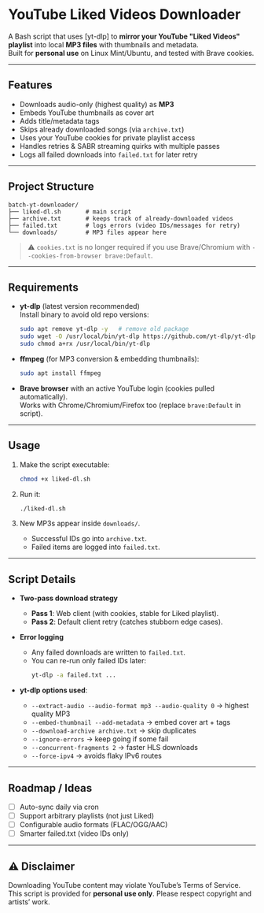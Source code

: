 # YouTube Liked Videos Downloader

A Bash script that uses [yt-dlp] to **mirror your YouTube "Liked Videos" playlist** into local **MP3 files** with thumbnails and metadata.  
Built for **personal use** on Linux Mint/Ubuntu, and tested with Brave cookies.

---

## Features
- Downloads audio-only (highest quality) as **MP3**  
- Embeds YouTube thumbnails as cover art  
- Adds title/metadata tags  
- Skips already downloaded songs (via `archive.txt`)  
- Uses your YouTube cookies for private playlist access  
- Handles retries & SABR streaming quirks with multiple passes  
- Logs all failed downloads into `failed.txt` for later retry  

---

## Project Structure
```
batch-yt-downloader/
├── liked-dl.sh       # main script
├── archive.txt       # keeps track of already-downloaded videos
├── failed.txt        # logs errors (video IDs/messages for retry)
└── downloads/        # MP3 files appear here
```

> ⚠️ `cookies.txt` is no longer required if you use Brave/Chromium with `--cookies-from-browser brave:Default`.

---

## Requirements

- **yt-dlp** (latest version recommended)  
  Install binary to avoid old repo versions:
  ```bash
  sudo apt remove yt-dlp -y   # remove old package
  sudo wget -O /usr/local/bin/yt-dlp https://github.com/yt-dlp/yt-dlp/releases/latest/download/yt-dlp
  sudo chmod a+rx /usr/local/bin/yt-dlp
  ```

- **ffmpeg** (for MP3 conversion & embedding thumbnails):
  ```bash
  sudo apt install ffmpeg
  ```

- **Brave browser** with an active YouTube login (cookies pulled automatically).  
  Works with Chrome/Chromium/Firefox too (replace `brave:Default` in script).

---

## Usage

1. Make the script executable:
   ```bash
   chmod +x liked-dl.sh
   ```

2. Run it:
   ```bash
   ./liked-dl.sh
   ```

3. New MP3s appear inside `downloads/`.  
   - Successful IDs go into `archive.txt`.  
   - Failed items are logged into `failed.txt`.  

---

## Script Details

- **Two-pass download strategy**  
  - **Pass 1**: Web client (with cookies, stable for Liked playlist).  
  - **Pass 2**: Default client retry (catches stubborn edge cases).  

- **Error logging**  
  - Any failed downloads are written to `failed.txt`.  
  - You can re-run only failed IDs later:
    ```bash
    yt-dlp -a failed.txt ...
    ```

- **yt-dlp options used**:
  - `--extract-audio --audio-format mp3 --audio-quality 0` → highest quality MP3  
  - `--embed-thumbnail --add-metadata` → embed cover art + tags  
  - `--download-archive archive.txt` → skip duplicates  
  - `--ignore-errors` → keep going if some fail  
  - `--concurrent-fragments 2` → faster HLS downloads  
  - `--force-ipv4` → avoids flaky IPv6 routes  

---

## Roadmap / Ideas
- [ ] Auto-sync daily via cron  
- [ ] Support arbitrary playlists (not just Liked)  
- [ ] Configurable audio formats (FLAC/OGG/AAC)  
- [ ] Smarter failed.txt (video IDs only)  

---

## ⚠️ Disclaimer
Downloading YouTube content may violate YouTube’s Terms of Service.  
This script is provided for **personal use only**. Please respect copyright and artists’ work.
